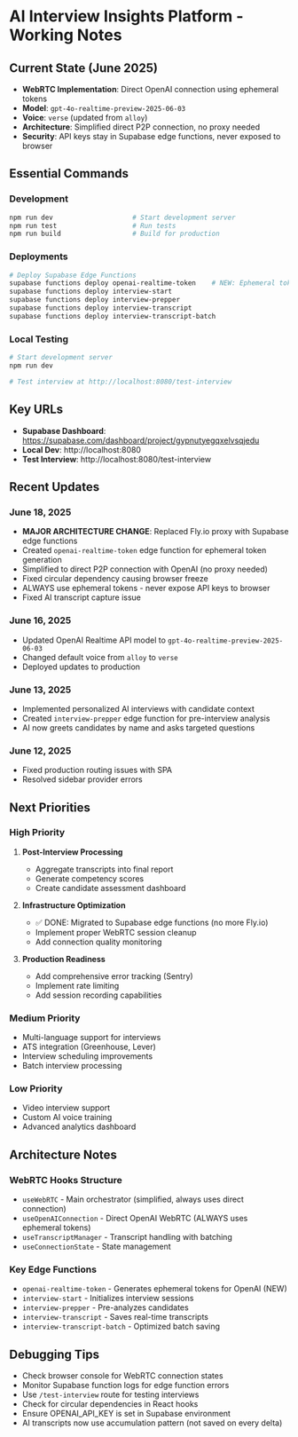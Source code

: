 # AI Interview Insights Platform - Working Notes

## Current State (June 2025)
- **WebRTC Implementation**: Direct OpenAI connection using ephemeral tokens
- **Model**: `gpt-4o-realtime-preview-2025-06-03` 
- **Voice**: `verse` (updated from `alloy`)
- **Architecture**: Simplified direct P2P connection, no proxy needed
- **Security**: API keys stay in Supabase edge functions, never exposed to browser

## Essential Commands

### Development
```bash
npm run dev                    # Start development server
npm run test                   # Run tests
npm run build                  # Build for production
```

### Deployments
```bash
# Deploy Supabase Edge Functions
supabase functions deploy openai-realtime-token    # NEW: Ephemeral token generation
supabase functions deploy interview-start
supabase functions deploy interview-prepper
supabase functions deploy interview-transcript
supabase functions deploy interview-transcript-batch
```

### Local Testing
```bash
# Start development server
npm run dev

# Test interview at http://localhost:8080/test-interview
```

## Key URLs
- **Supabase Dashboard**: https://supabase.com/dashboard/project/gypnutyegqxelvsqjedu
- **Local Dev**: http://localhost:8080
- **Test Interview**: http://localhost:8080/test-interview

## Recent Updates

### June 18, 2025
- **MAJOR ARCHITECTURE CHANGE**: Replaced Fly.io proxy with Supabase edge functions
- Created `openai-realtime-token` edge function for ephemeral token generation
- Simplified to direct P2P connection with OpenAI (no proxy needed)
- Fixed circular dependency causing browser freeze
- ALWAYS use ephemeral tokens - never expose API keys to browser
- Fixed AI transcript capture issue

### June 16, 2025
- Updated OpenAI Realtime API model to `gpt-4o-realtime-preview-2025-06-03`
- Changed default voice from `alloy` to `verse`
- Deployed updates to production

### June 13, 2025
- Implemented personalized AI interviews with candidate context
- Created `interview-prepper` edge function for pre-interview analysis
- AI now greets candidates by name and asks targeted questions

### June 12, 2025
- Fixed production routing issues with SPA
- Resolved sidebar provider errors

## Next Priorities

### High Priority
1. **Post-Interview Processing**
   - Aggregate transcripts into final report
   - Generate competency scores
   - Create candidate assessment dashboard

2. **Infrastructure Optimization**
   - ✅ DONE: Migrated to Supabase edge functions (no more Fly.io)
   - Implement proper WebRTC session cleanup
   - Add connection quality monitoring

3. **Production Readiness**
   - Add comprehensive error tracking (Sentry)
   - Implement rate limiting
   - Add session recording capabilities

### Medium Priority
- Multi-language support for interviews
- ATS integration (Greenhouse, Lever)
- Interview scheduling improvements
- Batch interview processing

### Low Priority
- Video interview support
- Custom AI voice training
- Advanced analytics dashboard

## Architecture Notes

### WebRTC Hooks Structure
- `useWebRTC` - Main orchestrator (simplified, always uses direct connection)
- `useOpenAIConnection` - Direct OpenAI WebRTC (ALWAYS uses ephemeral tokens)
- `useTranscriptManager` - Transcript handling with batching
- `useConnectionState` - State management

### Key Edge Functions
- `openai-realtime-token` - Generates ephemeral tokens for OpenAI (NEW)
- `interview-start` - Initializes interview sessions
- `interview-prepper` - Pre-analyzes candidates
- `interview-transcript` - Saves real-time transcripts
- `interview-transcript-batch` - Optimized batch saving

## Debugging Tips
- Check browser console for WebRTC connection states
- Monitor Supabase function logs for edge function errors
- Use `/test-interview` route for testing interviews
- Check for circular dependencies in React hooks
- Ensure OPENAI_API_KEY is set in Supabase environment
- AI transcripts now use accumulation pattern (not saved on every delta)
